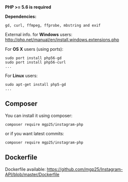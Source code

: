 **PHP >= 5.6 is required**

**Dependencies:**

`gd, curl, ffmpeg, ffprobe, mbstring and exif`

External info. for **Windows** users: http://php.net/manual/en/install.windows.extensions.php

For **OS X** users (using ports):
```
sudo port install php56-gd
sudo port install php56-curl
...
```

For **Linux** users:
```
sudo apt-get install php5-gd
...
```

## Composer

You can install it using composer:

```
composer require mgp25/instagram-php
```

or if you want latest commits: 

```
composer require mgp25/instagram-php
```

## Dockerfile

Dockerfile available: https://github.com/mgp25/Instagram-API/blob/master/Dockerfile
